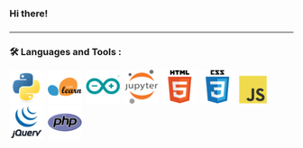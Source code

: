 ### Hi there!
### 

---

### :hammer_and_wrench: Languages and Tools :
<div>
  <img src = "https://github.com/devicons/devicon/blob/master/icons/python/python-original.svg" title="Java" alt="Java" width="60" height="60"/>&nbsp;  
  <img src = "https://github.com/devicons/devicon/blob/master/icons/scikitlearn/scikitlearn-original.svg" title="Java" alt="Java" width="60" height="60"/>&nbsp;  
  <img src = "https://github.com/devicons/devicon/blob/master/icons/arduino/arduino-original.svg" title="Java" alt="Java" width="60" height="60"/>&nbsp;
  <img src = "https://github.com/devicons/devicon/blob/master/icons/jupyter/jupyter-original-wordmark.svg" title="Java" alt="Java" width="60" height="60"/>&nbsp;
  <img src = "https://github.com/devicons/devicon/blob/master/icons/html5/html5-original-wordmark.svg" title="Java" alt="Java" width="60" height="60"/>&nbsp;
  <img src = "https://github.com/devicons/devicon/blob/master/icons/css3/css3-original-wordmark.svg" title="Java" alt="Java" width="60" height="60"/>&nbsp;
  <img src = "https://github.com/devicons/devicon/blob/master/icons/javascript/javascript-original.svg" title="Java" alt="Java" width="50" height="50"/>&nbsp;
  <img src = "https://github.com/devicons/devicon/blob/master/icons/jquery/jquery-original-wordmark.svg" title="Java" alt="Java" width="60" height="60"/>&nbsp;
  <img src = "https://github.com/devicons/devicon/blob/master/icons/php/php-original.svg" title="Java" alt="Java" width="60" height="60"/>
 
</div>

<!-- https://www.sitepoint.com/github-profile-readme/ -->
